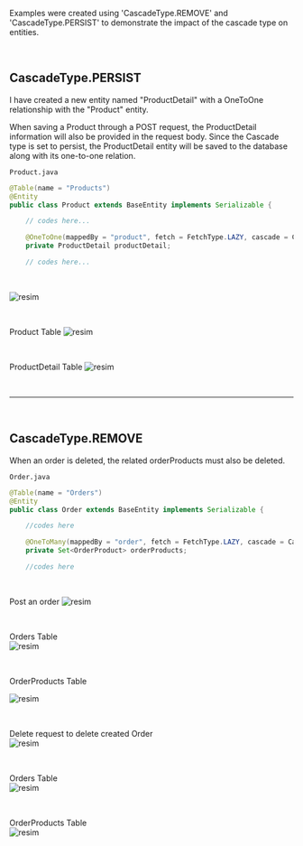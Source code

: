 Examples were created using 'CascadeType.REMOVE' and 'CascadeType.PERSIST' to demonstrate the impact of the cascade type on entities.

<br>
  
<h2>CascadeType.PERSIST</h2>

I have created a new entity named "ProductDetail" with a OneToOne relationship with the "Product" entity. 

When saving a Product through a POST request, the ProductDetail information will also be provided in the request body. Since the Cascade type is set to persist, the ProductDetail entity will be saved to the database along with its one-to-one relation.

``Product.java``

```java
@Table(name = "Products")
@Entity
public class Product extends BaseEntity implements Serializable {

    // codes here...

    @OneToOne(mappedBy = "product", fetch = FetchType.LAZY, cascade = CascadeType.PERSIST)
    private ProductDetail productDetail;

    // codes here...
```

<br>

![resim](https://github.com/CanberkTimurlenk/RobotDreams-Spring-Course-Assignment6/assets/18058846/18df1bc5-7f07-4c4b-be24-9517118925af)

<br>

Product Table
![resim](https://github.com/CanberkTimurlenk/RobotDreams-Spring-Course-Assignment6/assets/18058846/0dee6754-dee2-483a-9d83-89440d394684)

<br>

ProductDetail Table
![resim](https://github.com/CanberkTimurlenk/RobotDreams-Spring-Course-Assignment6/assets/18058846/9967450e-a70e-48ca-9e6a-c7220f7c44f6)

<br>
<hr>
<br>

<h2>CascadeType.REMOVE</h2>

When an order is deleted, the related orderProducts must also be deleted.


``Order.java``
```java
@Table(name = "Orders")
@Entity
public class Order extends BaseEntity implements Serializable {

    //codes here

    @OneToMany(mappedBy = "order", fetch = FetchType.LAZY, cascade = CascadeType.REMOVE)
    private Set<OrderProduct> orderProducts;

    //codes here

```

<br>

Post an order
![resim](https://github.com/CanberkTimurlenk/RobotDreams-Spring-Course-Assignment6/assets/18058846/667fddaa-6496-41a6-a9f0-e0c7671b38ea)

<br>

Orders Table <br>
![resim](https://github.com/CanberkTimurlenk/RobotDreams-Spring-Course-Assignment6/assets/18058846/eb5bf637-e0f6-4ded-a3da-451e33e5367f)

<br>

OrderProducts Table <br>

![resim](https://github.com/CanberkTimurlenk/RobotDreams-Spring-Course-Assignment6/assets/18058846/42999fc4-d8bc-4809-a155-1c916d1d4bea)

<br> 

Delete request to delete created Order <br>
![resim](https://github.com/CanberkTimurlenk/RobotDreams-Spring-Course-Assignment6/assets/18058846/93341d79-bb83-4152-a3f2-68cb057c94e8)


<br>

Orders Table <br>
![resim](https://github.com/CanberkTimurlenk/RobotDreams-Spring-Course-Assignment6/assets/18058846/28c2ffb2-7c41-4fcf-938d-f21a546f9a25)

<br>

OrderProducts Table <br>
![resim](https://github.com/CanberkTimurlenk/RobotDreams-Spring-Course-Assignment6/assets/18058846/da0a1fce-e728-4035-88be-a80597beb982)













